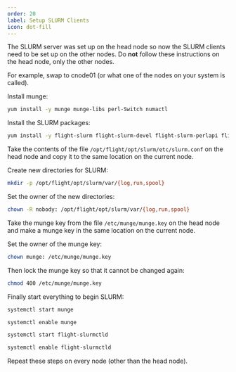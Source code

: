 ```yaml
---
order: 20
label: Setup SLURM Clients
icon: dot-fill
---
```


The SLURM server was set up on the head node so now the SLURM clients need to be set up on the other nodes. Do **not** follow these instructions on the head node, only the other nodes.

For example, swap to cnode01 (or what one of the nodes on your system is called).

Install munge:
```bash
yum install -y munge munge-libs perl-Switch numactl
```

Install the SLURM packages:
```bash
yum install -y flight-slurm flight-slurm-devel flight-slurm-perlapi flight-slurm-torque flight-slurm-slurmd flight-slurm-example-configs flight-slurm-libpmi
```

Take the contents of the file `/opt/flight/opt/slurm/etc/slurm.conf` on the head node and copy it to the same location on the current node.

Create new directories for SLURM:

```bash
mkdir -p /opt/flight/opt/slurm/var/{log,run,spool}
```

Set the owner of the new directories:
```bash
chown -R nobody: /opt/flight/opt/slurm/var/{log,run,spool}
```

Take the munge key from the file `/etc/munge/munge.key` on the head node and make a munge key in the same location on the current node.

Set the owner of the munge key:
```bash
chown munge: /etc/munge/munge.key
```
Then lock the munge key so that it cannot be changed again:
```bash
chmod 400 /etc/munge/munge.key
```

Finally start everything to begin SLURM:
```bash
systemctl start munge
```
```bash
systemctl enable munge
```
```bash
systemctl start flight-slurmctld
```
```bash
systemctl enable flight-slurmctld
```

Repeat these steps on every node (other than the head node).
